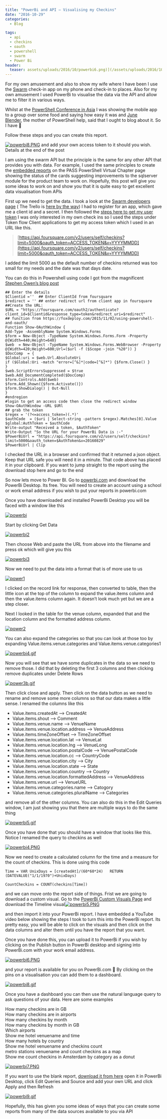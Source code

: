 ```yaml
---
title: "PowerBi and API – Visualising my Checkins"
date: "2016-10-29"
categories:
  - Blog

tags:
  - api
  - checkins
  - oauth
  - powershell
  - swarm
  - Power Bi
header: 
  teaser: assets/uploads/2016/10/powerbi6.png)](/assets/uploads/2016/10/powerbi6.png
---
```

For my own amusement and also to show my wife where I have been I use the [Swarm](https://www.swarmapp.com/) check-in app on my phone and check-in to places. Also for my own amusement I used PowerBi to visualise the data via the API and allow me to filter it in various ways.

Whilst at the [PowerShell Conference in Asia](/psconfasia-2016/) I was showing the mobile app to a group over some food and saying how easy it was and [June Blender](http://twitter.com/@juneb_get_help), the mother of PowerShell help, said that I ought to blog about it. So I have 🙂

Follow these steps and you can create this report.

[![powerbi8.PNG](/assets/uploads/2016/10/powerbi8.png)](/assets/uploads/2016/10/powerbi8.png) and add your own access token to it should you wish. Details at the end of the post

I am using the swarm API but the principle is the same for any other API that provides you with data. For example, I used the same principles to create the [embedded reports](http://powershell.sqlpass.org/Reporting.aspx) on the PASS PowerShell Virtual Chapter page showing the status of the cards suggesting improvements to the sqlserver module for the product team to work on. Hopefully, this post will give you some ideas to work on and show you that it is quite easy to get excellent data visualisation from APIs

First up we need to get the data. I took a look at the [Swarm developers page](https://developer.foursquare.com/) ( The Trello is [here by the way](https://developers.trello.com/advanced-reference)) I had to register for an app, which gave me a client id and a secret. I then followed the [steps here to get my user token](https://developer.foursquare.com/overview/auth.html) I was only interested in my own check ins so I used the steps under Token flow Client applications to get my access token which I used in an URL like this.

> [https://api.foursquare.com/v2/users/self/checkins?limit=5000&oauth_token=ACCESS_TOKEN&v=YYYYMMDD](https://api.foursquare.com/v2/users/self/checkins?limit=5000&oauth_token=ACCESS_TOKEN&v=YYYYMMDD)

I added the limit 5000 as the default number of checkins returned was too small for my needs and the date was that days date.

You can do this in Powershell using code I got from the magnificent [Stephen Owen’s blog post](https://foxdeploy.com/2015/11/02/using-powershell-and-oauth/)
```
## Enter the details
$Clientid =''  ## Enter ClientId from foursquare
$redirect = '' ## enter redirect url from client app in foursquare
##Create the URL:
$URL = "https://foursquare.com/oauth2/authenticate?client_id=$Clientid&response_type=token&redirect_uri=$redirect"
## function from https://foxdeploy.com/2015/11/02/using-powershell-and-oauth/
Function Show-OAuthWindow {
Add-Type -AssemblyName System.Windows.Forms
$form = New-Object -TypeName System.Windows.Forms.Form -Property @{Width=440;Height=640}
$web  = New-Object -TypeName System.Windows.Forms.WebBrowser -Property @{Width=420;Height=600;Url=($url -f ($Scope -join "%20")) }
$DocComp  = {
$Global:uri = $web.Url.AbsoluteUri
if ($Global:Uri -match "error=[^&]*|code=[^&]*") {$form.Close() }
}
$web.ScriptErrorsSuppressed = $true
$web.Add_DocumentCompleted($DocComp)
$form.Controls.Add($web)
$form.Add_Shown({$form.Activate()})
$form.ShowDialog() | Out-Null
}
#endregion
#login to get an access code then close the redirect window
Show-OAuthWindow -URL $URl
## grab the token
$regex = '(?<=access_token=)(.*)'
$authCode  = ($uri | Select-string -pattern $regex).Matches[0].Value
$global:AuthToken = $authCode
Write-output "Received a token, $AuthToken"
Write-Output "So the URL for your PowerBi Data is :-"
$PowerBiUrl = "https://api.foursquare.com/v2/users/self/checkins?limit=5000&oauth_token=$AuthToken&v=20160829"
$PowerBiUrl | Clip
```
I checked the URL in a browser and confirmed that it returned a json object. Keep that URL safe you will need it in a minute. That code above has placed it in your clipboard. If you want to jump straight to the report using the download stop here and go to the end

So now lets move to Power BI. Go to [powerbi.com](http://powerbi.com) and download the PowerBi Desktop. Its free. You will need to create an account using a school or work email address if you wish to put your reports in powerbi.com

Once you have downloaded and installed PowerBi Desktop you will be faced with a window like this

[![powerbi](/assets/uploads/2016/10/powerbi.png)](/assets/uploads/2016/10/powerbi.png)

Start by clicking Get Data

[![powerbi2](/assets/uploads/2016/10/powerbi2.png)](/assets/uploads/2016/10/powerbi2.png)

Then choose Web and paste the URL from above into the filename and press ok which will give you this

[![powerbi3](/assets/uploads/2016/10/powerbi3.png)](/assets/uploads/2016/10/powerbi3.png)

Now we need to put the data into a format that is of more use to us

[![power1](/assets/uploads/2016/10/power1.gif)](/assets/uploads/2016/10/power1.gif)

I clicked on the record link for response, then converted to table, then the little icon at the top of the column to expand the value.items column and then the value.items column again. It doesn’t look much yet but we are a step closer.

Next I looked in the table for the venue column, expanded that and the location column and the formatted address column.

[![power2](/assets/uploads/2016/10/power2.gif)](/assets/uploads/2016/10/power2.gif)

You can also expand the categories so that you can look at those too by expanding Value.items.venue.categories and Value.items.venue.categories1

[![powerbi4.gif](/assets/uploads/2016/10/powerbi4.gif)](/assets/uploads/2016/10/powerbi4.gif)

Now you will see that we have some duplicates in the data so we need to remove those. I did that by deleting the first 3 columns and then clicking remove duplicates under Delete Rows

[![power3b.gif](/assets/uploads/2016/10/power3b.gif)](/assets/uploads/2016/10/power3b.gif)

Then click close and apply. Then click on the data button as we need to rename and remove some more columns so that our data makes a little sense. I renamed the columns like this

  - Value.items.createdAt –> CreatedAt  
  - Value.items.shout –> Comment  
  - Value.items.venue.name –> VenueName  
  - Value.items.venue.location.address –> VenueAddress  
  - Value.items.timeZoneOffset –> TimeZoneOffset  
  - Value.items.venue.location.lat –> VenueLat  
  - Value.items.venue.location.lng –> VenueLong  
  - Value.items.venue.location.postalCode –>  VenuePostalCode  
  - Value.items.venue.location.cc –> CountryCode  
  - Value.items.venue.location.city –> City  
  - Value.items.venue.location.state –> State  
  - Value.items.venue.location.country –> Country  
  - Value.items.venue.location.formattedAddress –>  VenueAddress  
  - Value.items.venue.url –> VenueURL  
  - Value.items.venue.categories.name –> Catogory  
  - Value.items.venue.categories.pluralName –> Categories

and remove all of the other columns. You can also do this in the Edit Queries window, I am just showing you that there are multiple ways to do the same thing

[![powerbi5.gif](/assets/uploads/2016/10/powerbi5.gif)](/assets/uploads/2016/10/powerbi5.gif)

Once you have done that you should have a window that looks like this. Notice I renamed the query to checkins as well

[![powerbi4.PNG](/assets/uploads/2016/10/powerbi4.png)](/assets/uploads/2016/10/powerbi4.png)

Now we need to create a calculated column for the time and a measure for the count of checkins. This is done using this code

`Time = VAR UnixDays = [createdAt]/(60*60*24)  
RETURN (DATEVALUE("1/1/1970")+UnixDays)`

`CountCheckins = COUNT(checkins[Time])`

and we can move onto the report side of things. Frist we are going to download a custom visual. Go to the [PowerBi Custom Visuals Page](https://app.powerbi.com/visuals/) and download the Timeline visual[![powerbi5.PNG](/assets/uploads/2016/10/powerbi5.png)](/assets/uploads/2016/10/powerbi5.png)

and then import it into your PowerBi report. I have embedded a YouTube video below showing the steps I took to turn this into the PowerBi report. Its pretty easy, you will be able to click on the visuals and then click on the data columns and alter them until you have the report that you want.

Once you have done this, you can upload it to PowerBi if you wish by clicking on the Publish button in PowerBi desktop and signing into PowerBi.com with your work email address.

[![powerbi6.PNG](/assets/uploads/2016/10/powerbi6.png)](/assets/uploads/2016/10/powerbi6.png)

and your report is available for you on PowerBi.com 🙂 By clicking on the pins on a visualisation you can add them to a dashboard.

[![powerbi8.gif](/assets/uploads/2016/10/powerbi8.gif)](/assets/uploads/2016/10/powerbi8.gif)

Once you have a dashboard you can then use the natural language query to ask questions of your data. Here are some examples

How many checkins are in GB  
How many checkins are in airports  
How many checkins by month  
How many checkins by month in GB  
Which airports  
Show me hotel venuename and time  
How many hotels by country  
Show me hotel venuename and checkins count  
metro stations venuename and count checkins as a map  
Show me count checkins in Amsterdam by category as a donut

[![powerbi7.PNG](/assets/uploads/2016/10/powerbi7.png)](/assets/uploads/2016/10/powerbi7.png)

If you want to use the blank report, [download it from here](https://github.com/SQLDBAWithABeard/Presentations/blob/master/PowerBi%20and%20Api%20Blog%20Demo.pbix) open it in PowerBi Desktop, click Edit Queries and Source and add your own URL and click Apply and then Refresh

[![powerbi9.gif](/assets/uploads/2016/10/powerbi9.gif)](/assets/uploads/2016/10/powerbi9.gif)

Hopefully, this has given you some ideas of ways that you can create some reports from many of the data sources available to you via API
